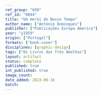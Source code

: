 ```yaml
---
ref_group: "030"
ref_id: "0044"
title: "Um Herói do Nosso Tempo"
author_name: ["António Domingues"]
publisher: ["Publicações Europa América"]
year: "y1959"
origin: ["Portugal"]
formats: ["book-cover"]
disciplines: [graphic-design]
tags: ["Os Livros das Três Abelhas"]
layout: artifact
status: complete
published: true
int_published: true
image_count:
date_added: 2023-06-16
batch:
---
```

